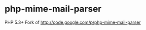 php-mime-mail-parser
====================

PHP 5.3+ Fork of  http://code.google.com/p/php-mime-mail-parser